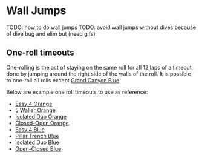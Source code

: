 # Wall Jumps

TODO: how to do wall jumps
TODO: avoid wall jumps without dives because of dive bug and elim but (need gifs)

## One-roll timeouts

One-rolling is the act of staying on the same roll for all 12 laps of a timeout, done by jumping around the right side of the walls of the roll. It is possible to one-roll all rolls except [Grand Canyon Blue](../rolls/grand-canyon.md).

Below are example one roll timeouts to use as reference:

* [Easy 4 Orange](https://www.youtube.com/watch?v=U5l9JuwKkJ4&list=PLG_QNSp9ZgJLWYSNl4vY26VJCZeOQHO1F)
* [5 Waller Orange](https://www.youtube.com/watch?v=j46G3bwB1hU&list=PLG_QNSp9ZgJLWYSNl4vY26VJCZeOQHO1F)
* [Isolated Duo Orange](https://www.youtube.com/watch?v=EW_hcDItdYo&list=PLG_QNSp9ZgJLWYSNl4vY26VJCZeOQHO1F)
* [Closed-Open Orange](https://www.youtube.com/watch?v=YfVPwfh7UEc&list=PLG_QNSp9ZgJLWYSNl4vY26VJCZeOQHO1F)
* [Easy 4 Blue](https://www.youtube.com/watch?v=QWwczdTFu5A&list=PLG_QNSp9ZgJLWYSNl4vY26VJCZeOQHO1F)
* [Pillar Trench Blue](https://www.youtube.com/watch?v=CDiRDpJkB7M&list=PLG_QNSp9ZgJLWYSNl4vY26VJCZeOQHO1F)
* [Isolated Duo Blue](https://www.youtube.com/watch?v=QBKYKVQ7N30&list=PLG_QNSp9ZgJLWYSNl4vY26VJCZeOQHO1F)
* [Open-Closed Blue](https://www.youtube.com/watch?v=rNR6BSRp6ZQ&list=PLG_QNSp9ZgJLWYSNl4vY26VJCZeOQHO1F)
